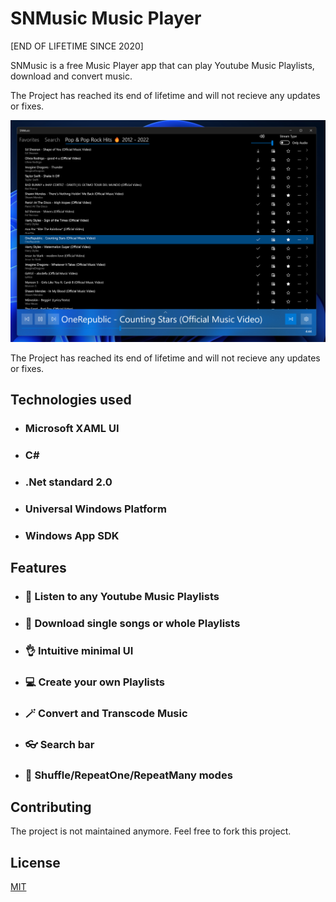 # SNMusic Music Player 
[END OF LIFETIME SINCE 2020]

SNMusic is a free Music Player app that can play Youtube Music Playlists, download and convert music.

The Project has reached its end of lifetime and will not recieve any updates or fixes.

![Screenshot](screenshot.png)

The Project has reached its end of lifetime and will not recieve any updates or fixes.

## Technologies used

 - ### Microsoft XAML UI
 - ### C# 
 - ### .Net standard 2.0
 - ### Universal Windows Platform
 - ### Windows App SDK


## Features

- ### 🎉 Listen to any Youtube Music Playlists 
- ### 🧭 Download single songs or whole Playlists 
- ### 👌 Intuitive minimal UI 
- ### 💻 Create your own Playlists
- ### 🪄 Convert and Transcode Music 
- ### 👓 Search bar
- ### 🧬 Shuffle/RepeatOne/RepeatMany modes 

## Contributing
The project is not maintained anymore. Feel free to fork this project.

## License
[MIT](https://choosealicense.com/licenses/mit/)